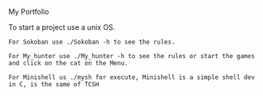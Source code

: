 My Portfolio

To start a project use a unix OS.

    For Sokoban use ./Sokoban -h to see the rules.

    For My_hunter use ./My_hunter -h to see the rules or start the games and click on the cat on the Menu.

    For Minishell us ./mysh for execute, Minishell is a simple shell dev in C, is the same of TCSH

